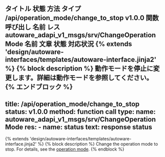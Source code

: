 タイトル	状態	方法	タイプ
/api/operation_mode/change_to_stop
v1.0.0
関数呼び出し
名前	レス
autoware_adapi_v1_msgs/srv/ChangeOperationMode
名前	文章
状態
対応状況
{% extends 'design/autoware-interfaces/templates/autoware-interface.jinja2' %} {% block description %} 動作モードを停止に変更します。詳細は動作モードを参照してください。{% エンドブロック %}
---
title: /api/operation_mode/change_to_stop
status: v1.0.0
method: function call
type:
  name: autoware_adapi_v1_msgs/srv/ChangeOperationMode
  res:
    - name: status
      text: response status
---

{% extends 'design/autoware-interfaces/templates/autoware-interface.jinja2' %}
{% block description %}
Change the operation mode to stop.
For details, see the [operation mode](../../../features/operation_mode.md).
{% endblock %}
